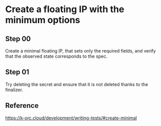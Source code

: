 # Create a floating IP with the minimum options

## Step 00

Create a minimal floating IP, that sets only the required fields, and verify that the observed state corresponds to the spec.

## Step 01

Try deleting the secret and ensure that it is not deleted thanks to the finalizer.

## Reference

https://k-orc.cloud/development/writing-tests/#create-minimal
